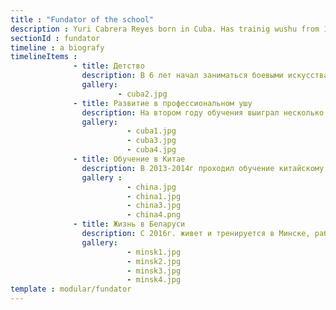 ```yaml
---
title : "Fundator of the school"
description : Yuri Cabrera Reyes born in Cuba. Has trainig wushu from 12years old. Formed in the "Cuban School of Wushu and Health Qigong" school more than 20 years and Member of the International Wushu Federation(IWUF). With long expirience as a athlet and trainer in Cuba and China. From early 14 years has expirience as trainer of wushu for children, adults. For starter goups and profesionals team of Wushu, and in Belarus become a official instructor of Belarusian Wushu Federation.
sectionId : fundator
timeline : a biografy
timelineItems :
              - title: Детство
                description: В 6 лет начал заниматься боевыми искусствами. Сперва практиковался в борьбе, карате и дзюдо. В 12 лет начал заниматься ушу в Кубинской Школе Ушу, которая находится Китайском квартале (г.Гавана). Там начал  постигать ушу как спорт и как часть китайской культуры.
                gallery:
                        - cuba2.jpg
              - title: Развитие в профессиональном ушу
                description: На втором году обучения выиграл несколько соревнований, участвовал в мероприятиях, организованных Школой, в последствии был выбран в Национальную сборную команду по ушу, в которой тренировался с 2002 по 2010гг. В этот период получил богатый опыт и глубокие знания о процессе прохождения международных соревнований по ушу, практиковался в спортивном и традиционном направлении данного боевого искусства.<br> Освоил несколько стилей Цюаньшу 拳术(искусство боя без оружия), короткое(短械) и длинное оружие(长械), двойное оружие(双械), гибкое оружие(软械), иммитацию боя (对练).<br> Также в это время активно занимался терапевтическим направлением в ушу - тайцзицюань(太极拳） и цигун（气功）.<br>Тренируясь в Национальной сборной, вел занятия для детей по ушу и для взрослых по тайцзицюань и цигун.<br>Во время обучения и работы в Кубинской школе ушу посещал семинары и мастер-классы от знаменитых мастеров ушу из Китая и Международной федерации ушу.
                gallery:
                          - cuba1.jpg
                          - cuba3.jpg
                          - cuba4.jpg
              - title: Обучение в Китае
                description: В 2013-2014г проходил обучение китайскому языку и культуре в г. Циньхуандао, пр. Хэбэй, Китай. Входил в сборную команду по ушу Яньшаньского университета как член команды и тренер. Принимал участие в международных соревнованиях по ушу в г. Гуанчжоу (ноябрь 2013), в соревнованиях среди китайских спортсменов в г. Баодин. В соревнованиях в июне 2014 г. в г. Циньхуандао занял 1 место в категориях Наньцюань, Наньгунь и Тайцзи с веером.
                gallery :
                          - china.jpg
                          - china1.jpg
                          - china3.jpg
                          - china4.png
              - title: Жизнь в Беларуси
                description: С 2016г. живет и тренируется в Минске, работает тренером ушу. Его ученики участвуют в различных соревнованиях, мероприятиях, показательных выступлениях, добиваются хороших результатов.
                gallery:
                          - minsk1.jpg
                          - minsk2.jpg
                          - minsk3.jpg
                          - minsk4.jpg
template : modular/fundator
---
```

